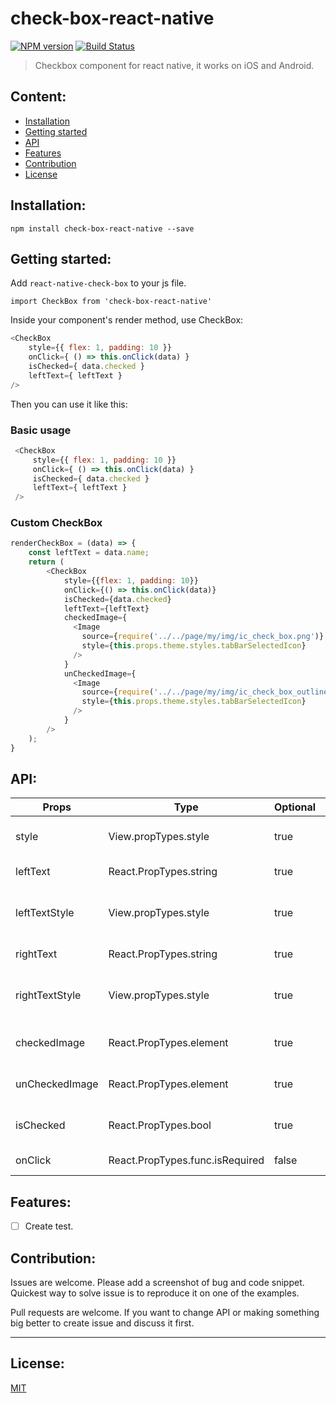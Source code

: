 # check-box-react-native

[![NPM version][npm-image]][npm-url] [![Build Status][travis-image]][travis-url]

> Checkbox component for react native, it works on iOS and Android.

## Content:

- [Installation](#installation)
- [Getting started](#getting-started)
- [API](#api)
- [Features](#features)
- [Contribution](#contribution)
- [License](#license)

## Installation:

```
npm install check-box-react-native --save
```


## Getting started:

Add `react-native-check-box` to your js file.   

```
import CheckBox from 'check-box-react-native'
```

Inside your component's render method, use CheckBox:   

```javascript
<CheckBox
    style={{ flex: 1, padding: 10 }}
    onClick={ () => this.onClick(data) }
    isChecked={ data.checked }
    leftText={ leftText }
/>
```

Then you can use it like this:   


### Basic usage

```javascript
 <CheckBox
     style={{ flex: 1, padding: 10 }}
     onClick={ () => this.onClick(data) }
     isChecked={ data.checked }
     leftText={ leftText }
 />
 ```

### Custom CheckBox

```javascript
renderCheckBox = (data) => {
    const leftText = data.name;
    return (
        <CheckBox
            style={{flex: 1, padding: 10}}
            onClick={() => this.onClick(data)}
            isChecked={data.checked}
            leftText={leftText}
            checkedImage={
              <Image  
                source={require('../../page/my/img/ic_check_box.png')}
                style={this.props.theme.styles.tabBarSelectedIcon}
              />
            }
            unCheckedImage={
              <Image
                source={require('../../page/my/img/ic_check_box_outline_blank.png')}
                style={this.props.theme.styles.tabBarSelectedIcon}
              />
            }
        />
    );
}
```


## API:

Props              | Type     | Optional | Default     | Description
----------------- | -------- | -------- | ----------- | -----------
style  | View.propTypes.style  | true |   |   Custom style checkbox
leftText | React.PropTypes.string |true |   | Custom left Text
leftTextStyle  |  View.propTypes.style | true | Custom left Text style
rightText | React.PropTypes.string |true |   | Custom right Text
rightTextStyle  | View.propTypes.style | true | Custom right Text style
checkedImage  |  React.PropTypes.element  | true  | Default image | Custom  checked Image
unCheckedImage  |  React.PropTypes.element  | true  |  Default image  | Custom  unchecked Image
isChecked  |  React.PropTypes.bool |  true  |  false  | PropTypes checkbox checked
onClick   |  React.PropTypes.func.isRequired |  false  |  | callback  function

## Features:
- [ ] Create test.

## Contribution:

Issues are welcome. Please add a screenshot of bug and code snippet. Quickest way to solve issue is to reproduce it on one of the examples.

Pull requests are welcome. If you want to change API or making something big better to create issue and discuss it first.

---

## License:

[MIT](https://github.com/VictorParraCant/check-box-react-native/blob/master/LICENSE.md)



[npm-image]: https://badge.fury.io/js/check-box-react-native.svg
[npm-url]: https://badge.fury.io/js/check-box-react-native
[travis-image]: https://travis-ci.org/VictorParraCant/check-box-react-native.svg?branch=master
[travis-url]: https://travis-ci.org/VictorParraCant/check-box-react-native
